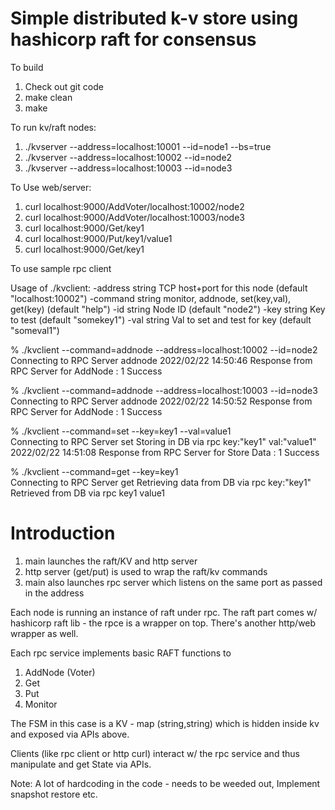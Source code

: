 # Simple distributed k-v store using hashicorp raft for consensus

To build
1. Check out git code
2. make clean
3. make

To run kv/raft nodes:
1. ./kvserver --address=localhost:10001 --id=node1 --bs=true
2. ./kvserver --address=localhost:10002 --id=node2 
3. ./kvserver --address=localhost:10003 --id=node3 

To Use web/server:
1. curl localhost:9000/AddVoter/localhost:10002/node2
2. curl localhost:9000/AddVoter/localhost:10003/node3
3. curl localhost:9000/Get/key1 
4. curl localhost:9000/Put/key1/value1
5. curl localhost:9000/Get/key1 

To use sample rpc client

Usage of ./kvclient:
  -address string
    	TCP host+port for this node (default "localhost:10002")
  -command string
    	monitor, addnode, set(key,val), get(key) (default "help")
  -id string
    	Node ID (default "node2")
  -key string
    	Key to test (default "somekey1")
  -val string
    	Val to set and test for key (default "someval1")

% ./kvclient --command=addnode --address=localhost:10002 --id=node2
Connecting to RPC Server addnode
2022/02/22 14:50:46 Response from RPC Server for AddNode : 1 Success

% ./kvclient --command=addnode --address=localhost:10003 --id=node3
Connecting to RPC Server addnode
2022/02/22 14:50:52 Response from RPC Server for AddNode : 1 Success

% ./kvclient --command=set --key=key1 --val=value1                 
Connecting to RPC Server set
Storing in DB via rpc key:"key1" val:"value1" 
2022/02/22 14:51:08 Response from RPC Server for Store Data : 1 Success

 % ./kvclient --command=get --key=key1             
Connecting to RPC Server get
Retrieving data from DB via rpc key:"key1" 
Retrieved from DB via rpc key1 value1

# Introduction

1. main launches the raft/KV and http server
2. http server (get/put) is used to wrap the raft/kv commands
3. main also launches rpc server which listens on the same port as passed in the address

Each node is running an instance of raft under rpc. The raft part comes w/ hashicorp raft lib - the rpce is a wrapper on top. There's another http/web wrapper as well.

Each rpc service implements basic RAFT functions to 
1. AddNode (Voter)
2. Get
3. Put
4. Monitor

The FSM in this case is a KV - map (string,string) which is hidden inside kv and exposed via APIs above. 

Clients (like rpc client or http curl) interact w/ the rpc service and thus manipulate and get State via APIs.


Note: A lot of hardcoding in the code - needs to be weeded out, Implement snapshot restore etc.
